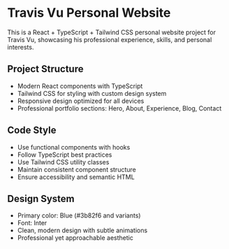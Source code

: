 <!-- Use this file to provide workspace-specific custom instructions to Copilot. For more details, visit https://code.visualstudio.com/docs/copilot/copilot-customization#_use-a-githubcopilotinstructionsmd-file -->

# Travis Vu Personal Website

This is a React + TypeScript + Tailwind CSS personal website project for Travis Vu, showcasing his professional experience, skills, and personal interests.

## Project Structure
- Modern React components with TypeScript
- Tailwind CSS for styling with custom design system
- Responsive design optimized for all devices
- Professional portfolio sections: Hero, About, Experience, Blog, Contact

## Code Style
- Use functional components with hooks
- Follow TypeScript best practices
- Use Tailwind CSS utility classes
- Maintain consistent component structure
- Ensure accessibility and semantic HTML

## Design System
- Primary color: Blue (#3b82f6 and variants)
- Font: Inter
- Clean, modern design with subtle animations
- Professional yet approachable aesthetic
